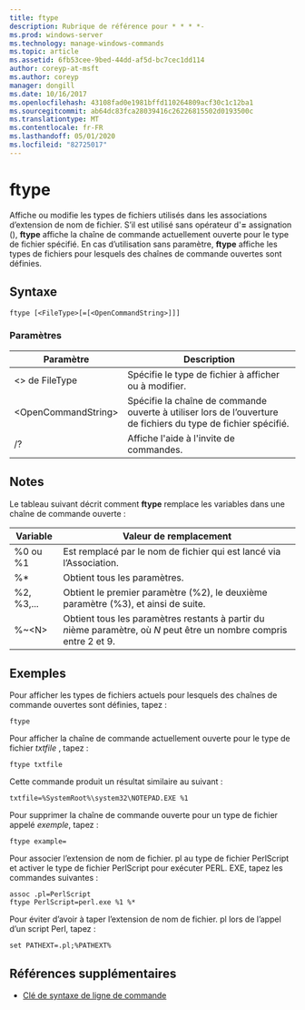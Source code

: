 ```yaml
---
title: ftype
description: Rubrique de référence pour * * * *-
ms.prod: windows-server
ms.technology: manage-windows-commands
ms.topic: article
ms.assetid: 6fb53cee-9bed-44dd-af5d-bc7cec1dd114
author: coreyp-at-msft
ms.author: coreyp
manager: dongill
ms.date: 10/16/2017
ms.openlocfilehash: 43108fad0e1981bffd110264809acf30c1c12ba1
ms.sourcegitcommit: ab64dc83fca28039416c26226815502d0193500c
ms.translationtype: MT
ms.contentlocale: fr-FR
ms.lasthandoff: 05/01/2020
ms.locfileid: "82725017"
---
```

# <a name="ftype"></a>ftype



Affiche ou modifie les types de fichiers utilisés dans les associations d’extension de nom de fichier. S’il est utilisé sans opérateur d'**=** assignation (), **ftype** affiche la chaîne de commande actuellement ouverte pour le type de fichier spécifié. En cas d’utilisation sans paramètre, **ftype** affiche les types de fichiers pour lesquels des chaînes de commande ouvertes sont définies.



## <a name="syntax"></a>Syntaxe

```
ftype [<FileType>[=[<OpenCommandString>]]]
```

### <a name="parameters"></a>Paramètres

|Paramètre|Description|
|---------|-----------|
|\<> de FileType|Spécifie le type de fichier à afficher ou à modifier.|
|\<OpenCommandString>|Spécifie la chaîne de commande ouverte à utiliser lors de l’ouverture de fichiers du type de fichier spécifié.|
|/?|Affiche l'aide à l'invite de commandes.|

## <a name="remarks"></a>Notes 

Le tableau suivant décrit comment **ftype** remplace les variables dans une chaîne de commande ouverte :

|Variable|Valeur de remplacement|
|--------|-----------------|
|%0 ou %1|Est remplacé par le nom de fichier qui est lancé via l’Association.|
|%*|Obtient tous les paramètres.|
|%2, %3,...|Obtient le premier paramètre (%2), le deuxième paramètre (%3), et ainsi de suite.|
|%~\<N>|Obtient tous les paramètres restants à partir du *n*ième paramètre, où *N* peut être un nombre compris entre 2 et 9.|

## <a name="examples"></a>Exemples

Pour afficher les types de fichiers actuels pour lesquels des chaînes de commande ouvertes sont définies, tapez :
```
ftype
```
Pour afficher la chaîne de commande actuellement ouverte pour le type de fichier *txtfile* , tapez :
```
ftype txtfile
```
Cette commande produit un résultat similaire au suivant :
```
txtfile=%SystemRoot%\system32\NOTEPAD.EXE %1
```
Pour supprimer la chaîne de commande ouverte pour un type de fichier appelé *exemple*, tapez :
```
ftype example=
```
Pour associer l’extension de nom de fichier. pl au type de fichier PerlScript et activer le type de fichier PerlScript pour exécuter PERL. EXE, tapez les commandes suivantes :
```
assoc .pl=PerlScript 
ftype PerlScript=perl.exe %1 %*
```
Pour éviter d’avoir à taper l’extension de nom de fichier. pl lors de l’appel d’un script Perl, tapez :
```
set PATHEXT=.pl;%PATHEXT%
```

## <a name="additional-references"></a>Références supplémentaires

- [Clé de syntaxe de ligne de commande](command-line-syntax-key.md)